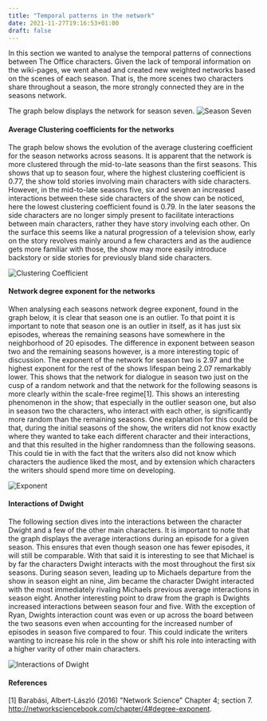 ```yaml
---
title: "Temporal patterns in the network"
date: 2021-11-27T19:16:53+01:00
draft: false
---
```

In this section we wanted to analyse the temporal patterns of connections
between The Office characters. Given the lack of temporal information on the
wiki-pages, we went ahead and created new weighted networks based on the 
scenes of each season. That is, the more scenes two characters share throughout
a season, the more strongly connected they are in the seasons network.

The graph below displays the network for season seven.
![Season Seven](/img/temporal_season7_network.png)

<h4> Average Clustering coefficients for the networks </h4>
The graph below shows the evolution of the average clustering coefficient
for the season networks across seasons. It is apparent that the network
is more clustered through the mid-to-late seasons than the first seasons. This
shows that up to season four, where the highest clustering coefficient is 0.77,
the show told stories involving main characters with side characters. However,
in the mid-to-late seasons five, six and seven an increased interactions 
between these side characters of the show can be noticed, here the lowest
clustering coefficient found is 0.79. In the later seasons the side characters
are no longer simply present to facilitate interactions between main characters,
rather they have story involving each other. On the surface this seems like a
natural progression of a television show, early on the story revolves mainly
around a few characters and as the audience gets more familiar with those, the
show may more easily introduce backstory or side stories for previously bland
side characters.  

![Clustering Coefficient](/img/clustering_coefficient.png)


<h4> Network degree exponent for the networks </h4>
When analysing each seasons network degree exponent, found in the graph below, it is
clear that season one is an outlier. To that point it is important to note that
season one is an outlier in itself, as it has just six episodes, whereas the
remaining seasons have somewhere in the neighborhood of 20 episodes.
The difference in exponent between season two and the remaining seasons however,
is a more interesting topic of discussion. The exponent of the network for season
two is 2.97 and the highest exponent for the rest of the shows lifespan being
2.07 remarkably lower. This shows that the network for dialogue in season two
just on the cusp of a random network and that the network for the following
seasons is more clearly within the scale-free regime[1]. This shows an interesting
phenomenon in the show; that especially in the outlier season one, but also in
season two the characters, who interact with each other, is significantly more
random than the remaining seasons. One explanation for this could be that,
during the initial seasons of the show, the writers did not know exactly where
they wanted to take each different character and their interactions, and that
this resulted in the higher randomness than the following seasons. This could tie
in with the fact that the writers also did not know which characters the audience
liked the most, and by extension which characters the writers should spend more
time on developing.

![Exponent](/img/exponent.png)


<h4> Interactions of Dwight </h4>
The following section dives into the interactions between the character Dwight
and a few of the other main characters. It is important to note that the graph
displays the average interactions during an episode for a given season. This ensures
that even though season one has fewer episodes, it will still be comparable.
With that said it is interesting to see that Michael is by far the characters
Dwight interacts with the most throughout the first six seasons. During season
seven, leading up to Michaels departure from the show in season eight an nine,
Jim became the character Dwight interacted with the most immediately rivaling Michaels
previous average interactions in season eight. Another interesting point to draw from
the graph is Dwights increased interactions between season four and five.
With the exception of Ryan, Dwights interaction count was even or up across the board
between the two seasons even when accounting for the increased number of episodes in
season five compared to four. This could indicate the writers wanting to increase his
role in the show or shift his role into interacting with a higher varity of other main
characters.

![Interactions of Dwight](/img/dwight_interactions.png)

<h4> References </h4>

[1] Barabási, Albert-László (2016) "Network Science" Chapter 4; section 7. http://networksciencebook.com/chapter/4#degree-exponent.